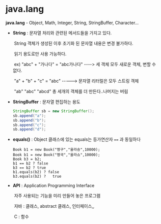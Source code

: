 # java.lang

**java.lang** - Object, Math, Integer, String, StringBuffer, Character...

- **String** : 문자열 처리와 관련된 메서드들을 가지고 있다.

  ​			String 객체가 생성된 이후 초기화 된 문자열 내용은 변경 불가하다.

  ​			읽기 용도로만 사용 가능하다.				

  ​			ex) "abc" + "가나다" = "abc가나다"  ----> 세 객체 모두 새로운 객체, 변할 수 없다.

  ​					"a" + "b" + "c" = "abc"		----->		문자열 리터럴은 모두 스트링 객체

  ​					"ab" "abc" "abcd" 총 세개의 객체를 더 만든다..나머지는 버림

- **StringBuffer** : 문자열 편집하는 용도

  ```java
  StringBuffer sb = new StringBuffer();
  sb.append("a");
  sb.append("b");
  sb.append("c");
  sb.append("d");
  ```

- **equals()** : Object 클래스에 있는 equals는 등가연산자 `==` 과 동일하다

  ```
  Book b1 = new Book("짱구","울라숑",10000);
  Book b1 = new Book("짱국","울라쇼",10000);
  Book b3 = b2;
  b1 == b2 ? false
  b3 == b2 ? true
  b1.equals(b2) ? false
  b3.equals(b2) ?	true
  ```

  

- **API** : Application Programming Interface

  ​		자주 사용되는 기능을 미리 만들어 놓은 프로그램

  ​		자바 : 클래스, abstract 클래스, 인터페이스,,

  ​		C : 함수

